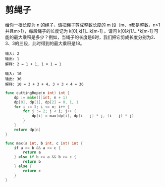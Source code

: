 # 剪绳子

给你一根长度为 n 的绳子，请把绳子剪成整数长度的 m 段（m、n都是整数，n>1并且m>1），每段绳子的长度记为 k[0],k[1]...k[m-1] 。请问 k[0]*k[1]*...*k[m-1] 可能的最大乘积是多少？例如，当绳子的长度是8时，我们把它剪成长度分别为2、3、3的三段，此时得到的最大乘积是18。

```
输入: 2
输出: 1
解释: 2 = 1 + 1, 1 × 1 = 1
```

```
输入: 10
输出: 36
解释: 10 = 3 + 3 + 4, 3 × 3 × 4 = 36
```

```go
func cuttingRope(n int) int {
    dp := make([]int, n + 1)
    dp[0], dp[1], dp[2] = 0, 1, 1
    for i := 3; i <= n; i++ {
        for j := 2; j < i; j++ {
            dp[i] = max(dp[i], dp[i - j] * j, (i - j) * j)
        }
    }
    return dp[n]
}

func max(a int, b int, c int) int {
    if a >= b && a >= c {
        return a
    } else if b >= a && b >= c {
        return b
    } else {
        return c
    }
}
```

